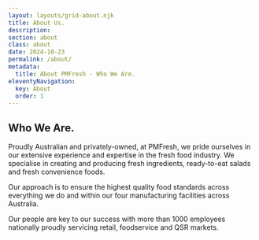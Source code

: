 ```yaml
---
layout: layouts/grid-about.njk
title: About Us.
description: 
section: about
class: about
date: 2024-10-23
permalink: /about/
metadata:
  title: About PMFresh - Who We Are.
eleventyNavigation:
  key: About
  order: 1
---
```




<div class="text">
   <h2>Who We Are.</h2>
      <div class="indent">
        <p>Proudly Australian and privately-owned, at PMFresh, we pride ourselves in our extensive experience and expertise in the fresh food industry. We specialise in creating and producing fresh ingredients, ready-to-eat salads and fresh convenience foods.</p>
        <p>Our approach is to ensure the highest quality food standards across everything we do and within our four manufacturing facilities across Australia.</p>
        <p>Our people are key to our success with more than 1000 employees nationally proudly servicing retail, foodservice and QSR markets.</p>
      </div>
</div>






